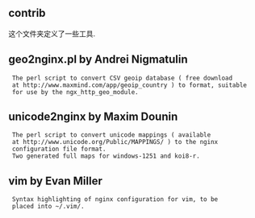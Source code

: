 ## contrib
这个文件夹定义了一些工具.
## geo2nginx.pl        by Andrei Nigmatulin

     The perl script to convert CSV geoip database ( free download
     at http://www.maxmind.com/app/geoip_country ) to format, suitable
     for use by the ngx_http_geo_module.


## unicode2nginx       by Maxim Dounin

     The perl script to convert unicode mappings ( available
     at http://www.unicode.org/Public/MAPPINGS/ ) to the nginx
     configuration file format.
     Two generated full maps for windows-1251 and koi8-r.


## vim         by Evan Miller

     Syntax highlighting of nginx configuration for vim, to be
     placed into ~/.vim/.
